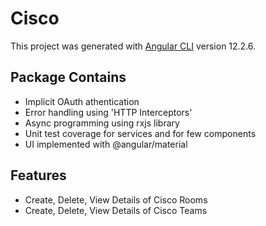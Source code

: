 # Cisco

This project was generated with [Angular CLI](https://github.com/angular/angular-cli) version 12.2.6.

## Package Contains
- Implicit OAuth athentication 
- Error handling using 'HTTP Interceptors'
- Async programming using rxjs library
- Unit test coverage for services and for few components
- UI implemented with @angular/material

## Features
- Create, Delete, View Details of Cisco Rooms
- Create, Delete, View Details of Cisco Teams 
